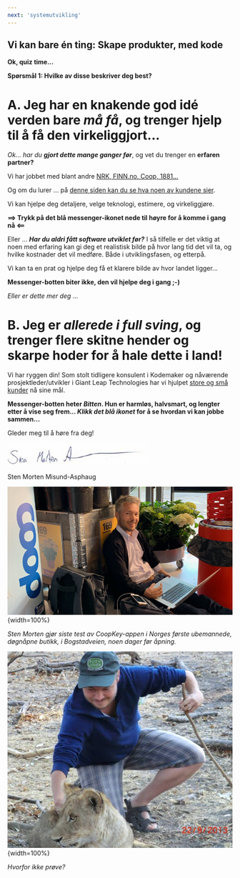 ```yaml
---
next: 'systemutvikling'
---
```

## Vi kan bare én ting: Skape produkter, med kode

**Ok, quiz time...**

**Spørsmål 1: Hvilke av disse beskriver deg best?**

# A. Jeg har en knakende god idé verden bare *må få*, og trenger hjelp til å få den virkeliggjort...

*Ok... har du **gjort dette mange ganger før***, og vet du trenger en **erfaren partner?**

Vi har jobbet med blant andre <a href="/cv" target="_blank">NRK, FINN.no, Coop, 1881...</a> 

Og om du lurer ... på <a href="/hva-sier-andre" target="_blank">denne siden kan du se hva noen av kundene sier</a>.


Vi kan hjelpe deg detaljere, velge teknologi, estimere, og virkeliggjøre.

**==> Trykk på det blå messenger-ikonet nede til høyre for å komme i gang nå <==**


Eller ... ***Har du aldri fått software utviklet før?*** I så tilfelle er det viktig at noen med erfaring kan gi deg
et realistisk bilde på hvor lang tid det vil ta, og hvilke kostnader det vil medføre. Både i utviklingsfasen,
og etterpå.

Vi kan ta en prat og hjelpe deg få et klarere bilde av hvor landet ligger...

**Messenger-botten biter ikke, den vil hjelpe deg i gang ;-)**

*Eller er dette mer deg ...*

# B. Jeg er *allerede i full sving*, og trenger flere skitne hender og skarpe hoder for å hale dette i land!

Vi har ryggen din! Som stolt tidligere konsulent i Kodemaker og nåværende prosjektleder/utvikler i Giant Leap Technologies har vi hjulpet <a href="/cv" target="_blank">store og små kunder</a> nå sine mål.

**Messenger-botten heter *Bitten*. Hun er harmløs, halvsmart, og lengter etter å vise seg frem... 
*Klikk det blå ikonet* for å se hvordan vi kan jobbe sammen...**

Gleder meg til å høre fra deg!


![alt text](assets/media/SMMA-signatur.jpg "Sten Morten debugger CoopKey appen, Coop Bogstadveien")

Sten Morten Misund-Asphaug


![alt text](assets/media/sm_prix_inne_cut.png "Sten Morten debugger CoopKey appen, Coop Bogstadveien"){width=100%}

*Sten Morten gjør siste test av CoopKey-appen i Norges første ubemannede, døgnåpne butikk, i Bogstadveien, noen dager før åpning.*


![alt text](assets/media/sm_lion.jpg "Sten Morten i sitt rette element"){width=100%}

*Hvorfor ikke prøve?*

<script async="async" src="https://static.mobilemonkey.com/js/551129798624503.js"></script>
